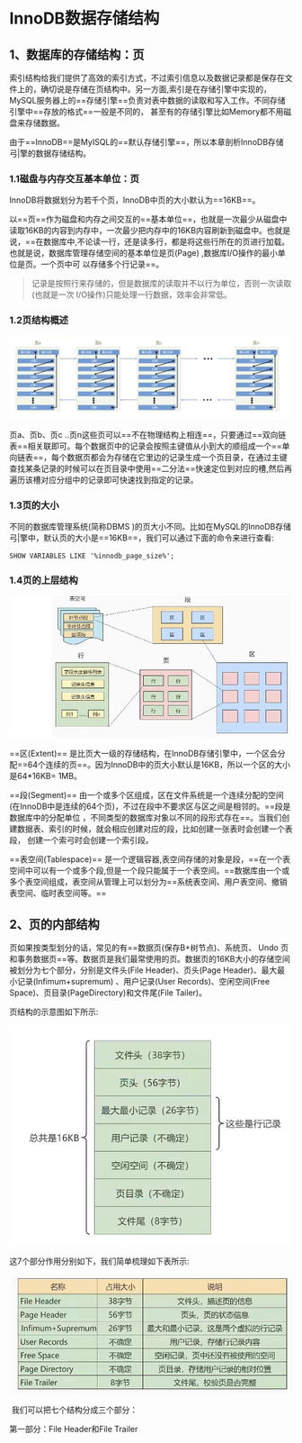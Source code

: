 # InnoDB数据存储结构



## 1、数据库的存储结构：页

索引结构给我们提供了高效的索引方式，不过索引信息以及数据记录都是保存在文件上的，确切说是存储在页结构中。另一方面,索引是在存储引擎中实现的，MySQL服务器上的==存储引擎==负责对表中数据的读取和写入工作。不同存储引擎中==存放的格式==一般是不同的， 甚至有的存储引擎比如Memory都不用磁盘来存储数据。

由于==InnoDB==是MyISQL的==默认存储引擎==，所以本章剖析InnoDB存储弓|擎的数据存储结构。

### 1.1磁盘与内存交互基本单位：页

InnoDB将数据划分为若千个页，InnoDB中页的大小默认为==16KB==。

以==页==作为磁盘和内存之间交互的==基本单位==，也就是一次最少从磁盘中读取16KB的内容到内存中，一次最少把内存中的16KB内容刷新到磁盘中。也就是说，==在数据库中,不论读一行，还是读多行，都是将这些行所在的页进行加载。也就是说，数据库管理存储空间的基本单位是页(Page) ,数据库I/O操作的最小单位是页。一个页中可
以存储多个行记录==。

> 记录是按照行来存储的，但是数据库的读取并不以行为单位，否则一次读取(也就是一次 I/O操作)只能处理一行数据，效率会非常低。

### 1.2页结构概述

![image-20220306204840207](images/七、InnoDB数据存储结构/image-20220306204840207.png)

页a、页b、页c ..页n这些页可以==不在物理结构上相连==，只要通过==双向链表==相关联即可。每个数据页中的记录会按照主键值从小到大的顺组成一个==单向链表==，每个数据页都会为存储在它里边的记录生成一个页目录，在通过主键查找某条记录的时候可以在页目录中使用==二分法==快速定位到对应的槽,然后再遍历该槽对应分组中的记录即可快速找到指定的记录。

### 1.3页的大小

不同的数据库管理系统(简称DBMS )的页大小不同。比如在MySQL的InnoDB存储弓|擎中，默认页的大小是==16KB==，我们可以通过下面的命令来进行查看:

```mysql
SHOW VARIABLES LIKE '%innodb_page_size%';
```

### 1.4页的上层结构

![image-20220306205416077](images/七、InnoDB数据存储结构/image-20220306205416077.png)

==区(Extent)== 是比页大一级的存储结构，在InnoDB存储引擎中，一个区会分配==64个连续的页==。因为InnoDB中的页大小默认是16KB，所以一个区的大小是64*16KB= 1MB。

==段(Segment)== 由一个或多个区组成，区在文件系统是一个连续分配的空间(在InnoDB中是连续的64个页)，不过在段中不要求区与区之间是相邻的。==段是数据库中的分配单位 ，不同类型的数据库对象以不同的段形式存在==。当我们创建数据表、索引的时候，就会相应创建对应的段，比如创建一张表时会创建一个表段， 创建一个索弓时会创建一个索引段。

==表空间(Tablespace)== 是一个逻辑容器,表空间存储的对象是段，==在一个表空间中可以有一个或多个段,但是一个段只能属于一个表空间。==数据库由一个或多个表空间组成，表空间从管理上可以划分为==系统表空间、用户表空间、撤销表空间、临时表空间等。==



## 2、页的内部结构

页如果按类型划分的话，常见的有==数据页(保存B+树节点)、系统页、 Undo 页和事务数据页==等。数据页是我们最常使用的页。数据页的16KB大小的存储空间被划分为七个部分，分别是文件头(File Header)、页头(Page Header)、最大最小记录(Infimum+supremum) 、用户记录(User Records)、空闲空间(Free Space)、页目录(PageDirectory)和文件尾(File Tailer)。

页结构的示意图如下所示:

![image-20220306210241898](images/七、InnoDB数据存储结构/image-20220306210241898.png)

这7个部分作用分别如下，我们简单梳理如下表所示: 

![image-20220306210625263](images/七、InnoDB数据存储结构/image-20220306210625263.png)

​	我们可以把七个结构分成三个部分：

第一部分：File Header和File Trailer